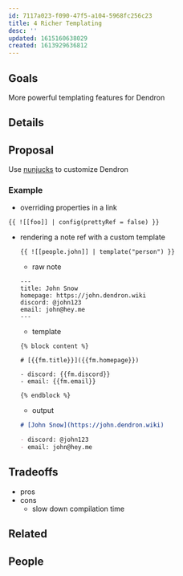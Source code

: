 ```yaml
---
id: 7117a023-f090-47f5-a104-5968fc256c23
title: 4 Richer Templating
desc: ''
updated: 1615160638029
created: 1613929636812
---
```


## Goals

More powerful templating features for Dendron

## Details

## Proposal

Use [nunjucks](https://mozilla.github.io/nunjucks/) to customize Dendron

### Example

- overriding properties in a link
```
{{ ![[foo]] | config(prettyRef = false) }}
```

- rendering a note ref with a custom template
    ```
    {{ ![[people.john]] | template("person") }}
    ```
    - raw note
    ```
    ---
    title: John Snow
    homepage: https://john.dendron.wiki
    discord: @john123
    email: john@hey.me
    ---
    ```

    - template
    ```
    {% block content %}

    # [{{fm.title}}]({{fm.homepage}})

    - discord: {{fm.discord}}
    - email: {{fm.email}}

    {% endblock %}
    ```

    - output
    ```md
    # [John Snow](https://john.dendron.wiki)

    - discord: @john123
    - email: john@hey.me

    ```



## Tradeoffs
- pros
- cons
    - slow down compilation time

## Related

## People
